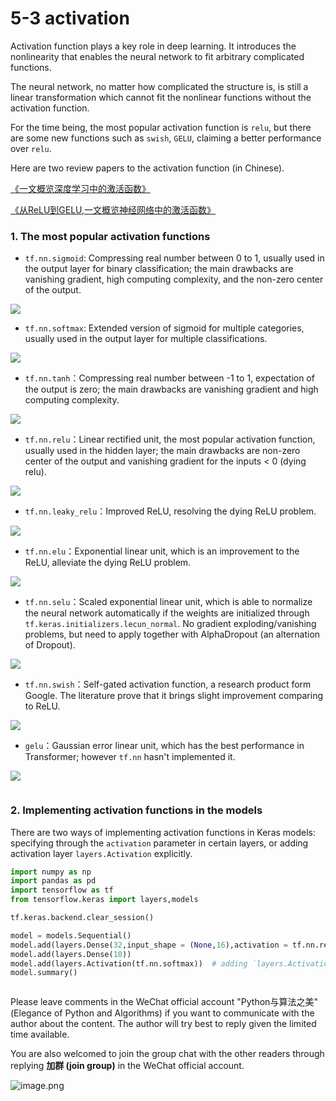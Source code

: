 # 5-3 activation

Activation function plays a key role in deep learning. It introduces the nonlinearity that enables the neural network to fit arbitrary complicated functions.

The neural network, no matter how complicated the structure is, is still a linear transformation which cannot fit the nonlinear functions without the activation function.

For the time being, the most popular activation function is `relu`, but there are some new functions such as `swish`, `GELU`, claiming a better performance over `relu`.

Here are two review papers to the activation function (in Chinese).

[《一文概览深度学习中的激活函数》](https://zhuanlan.zhihu.com/p/98472075)

[《从ReLU到GELU,一文概览神经网络中的激活函数》](https://zhuanlan.zhihu.com/p/98863801)




### 1. The most popular activation functions


* `tf.nn.sigmoid`: Compressing real number between 0 to 1, usually used in the output layer for binary classification; the main drawbacks are vanishing gradient, high computing complexity, and the non-zero center of the output.

![](./data/sigmoid.png)

* `tf.nn.softmax`: Extended version of sigmoid for multiple categories, usually used in the output layer for multiple classifications.

![](./data/softmax说明.jpg)

* `tf.nn.tanh`：Compressing real number between -1 to 1, expectation of the output is zero; the main drawbacks are vanishing gradient and high computing complexity.

![](./data/tanh.png)

* `tf.nn.relu`：Linear rectified unit, the most popular activation function, usually used in the hidden layer; the main drawbacks are non-zero center of the output and vanishing gradient for the inputs < 0 (dying relu).

![](./data/relu.png)

* `tf.nn.leaky_relu`：Improved ReLU, resolving the dying ReLU problem.

![](./data/leaky_relu.png)

* `tf.nn.elu`：Exponential linear unit, which is an improvement to the ReLU, alleviate the dying ReLU problem.

![](./data/elu.png)

* `tf.nn.selu`：Scaled exponential linear unit, which is able to normalize the neural network automatically if the weights are initialized through `tf.keras.initializers.lecun_normal`. No gradient exploding/vanishing problems, but need to apply together with AlphaDropout (an alternation of Dropout).

![](./data/selu.png)

* `tf.nn.swish`：Self-gated activation function, a research product form Google. The literature prove that it brings slight improvement comparing to ReLU.

![](./data/swish.png)

* `gelu`：Gaussian error linear unit, which has the best performance in Transformer; however `tf.nn` hasn't implemented it.

![](./data/gelu.png)

```python

```

### 2. Implementing activation functions in the models


There are two ways of implementing activation functions in Keras models: specifying through the `activation` parameter in certain layers, or adding activation layer `layers.Activation` explicitly.

```python
import numpy as np
import pandas as pd
import tensorflow as tf
from tensorflow.keras import layers,models

tf.keras.backend.clear_session()

model = models.Sequential()
model.add(layers.Dense(32,input_shape = (None,16),activation = tf.nn.relu)) # Specifying through the activation parameter
model.add(layers.Dense(10))
model.add(layers.Activation(tf.nn.softmax))  # adding `layers.Activation` explicitly.
model.summary()

```

```python

```

Please leave comments in the WeChat official account "Python与算法之美" (Elegance of Python and Algorithms) if you want to communicate with the author about the content. The author will try best to reply given the limited time available.

You are also welcomed to join the group chat with the other readers through replying **加群 (join group)** in the WeChat official account.

![image.png](./data/Python与算法之美logo.jpg)

```python

```

